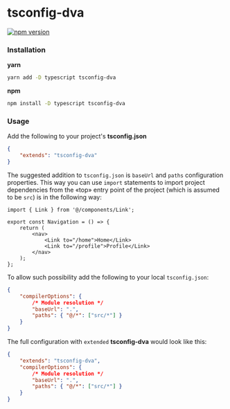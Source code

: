 # tsconfig-dva

[![npm version](https://badge.fury.io/js/tsconfig-dva.svg)](https://badge.fury.io/js/tsconfig-dva)

### Installation

**yarn**

```sh
yarn add -D typescript tsconfig-dva
```

**npm**

```sh
npm install -D typescript tsconfig-dva
```

### Usage

Add the following to your project's **tsconfig.json**

```json
{
    "extends": "tsconfig-dva"
}
```

The suggested addition to `tsconfig.json` is `baseUrl` and `paths` configuration properties. This way you can use `import` statements to import project dependencies from the «top» entry point of the project (which is assumed to be `src`) is in the following way:

```tsx
import { Link } from '@/components/Link';

export const Navigation = () => {
    return (
        <nav>
            <Link to="/home">Home</Link>
            <Link to="/profile">Profile</Link>
        </nav>
    );
};
```

To allow such possibility add the following to your local `tsconfig.json`:

```json
{
    "compilerOptions": {
        /* Module resolution */
        "baseUrl": ".",
        "paths": { "@/*": ["src/*"] }
    }
}
```

The full configuration with `extended` **tsconfig-dva** would look like this:

```json
{
    "extends": "tsconfig-dva",
    "compilerOptions": {
        /* Module resolution */
        "baseUrl": ".",
        "paths": { "@/*": ["src/*"] }
    }
}
```
